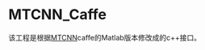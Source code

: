 # MTCNN_Caffe
该工程是根据[MTCNN](https://github.com/kpzhang93/MTCNN_face_detection_alignment)caffe的Matlab版本修改成的c++接口。
